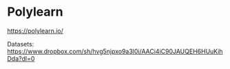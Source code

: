 # Polylearn
https://polylearn.io/

Datasets: https://www.dropbox.com/sh/hvg5njpxo9a3l0i/AACi4iC90JAUQEH6HUuKihDda?dl=0

